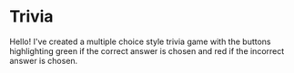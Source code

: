 # Trivia

Hello! I've created a multiple choice style trivia game with the buttons highlighting green if the correct answer is chosen and red if the incorrect answer is chosen. 